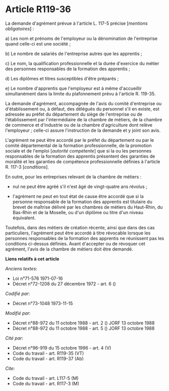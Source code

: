 # Article R119-36

La demande d'agrément prévue à l'article L. 117-5 précise [*mentions obligatoires*] :

a) Les nom et prénoms de l'employeur ou la dénomination de l'entreprise quand celle-ci est une société ;

b) Le nombre de salariés de l'entreprise autres que les apprentis ;

c) Le nom, la qualification professionnelle et la durée d'exercice du métier des personnes responsables de la formation des
apprentis ;

d) Les diplômes et titres susceptibles d'être préparés ;

e) Le nombre d'apprentis que l'employeur est à même d'accueillir simultanément dans la limite du plafonnement prévu à
l'article R. 119-35.

La demande d'agrément, accompagnée de l'avis du comité d'entreprise ou d'établissement ou, à défaut, des délégués du
personnel s'il en existe, est adressée au préfet du département du siège de l'entreprise ou de l'établissement par
l'intermédiaire de la chambre de métiers, de la chambre de commerce et d'industrie ou de la chambre d'agriculture dont relève
l'employeur ; celle-ci assure l'instruction de la demande et y joint son avis.

L'agrément ne peut être accordé par le préfet du département ou par le comité départemental de la formation professionnelle,
de la promotion sociale et de l'emploi [*autorité compétente*] que si la ou les personnes responsables de la formation des
apprentis présentent des garanties de moralité et les garanties de compétence professionnelle définies à l'article R. 117-3
[*conditions*].

En outre, pour les entreprises relevant de la chambre de métiers :

- nul ne peut être agréé s'il n'est âgé de vingt-quatre ans révolus ;

- l'agrément ne peut en tout état de cause être accordé que si la personne responsable de la formation des apprentis est
titulaire du brevet de maîtrise délivré par les chambres de métiers du Haut-Rhin, du Bas-Rhin et de la Moselle, ou d'un
diplôme ou titre d'un niveau équivalent.

Toutefois, dans des métiers de création récente, ainsi que dans des cas particuliers, l'agrément peut être accordé à titre
révocable lorsque les personnes responsables de la formation des apprentis ne réunissent pas les conditions ci-dessus
définies. Avant d'accepter ou de révoquer cet agrément, l'avis de la chambre de métiers doit être demandé.

**Liens relatifs à cet article**

_Anciens textes_:

  - Loi n°71-576 1971-07-16
  - Décret n°72-1208 du 27 décembre 1972 - art. 6 ()

_Codifié par_:

  - Décret n°73-1048 1973-11-15

_Modifié par_:

  - Décret n°88-972 du 11 octobre 1988 - art. 2 () JORF 13 octobre 1988
  - Décret n°88-972 du 11 octobre 1988 - art. 5 () JORF 13 octobre 1988

_Cité par_:

  - Décret n°96-919 du 15 octobre 1996 - art. 4 (V)
  - Code du travail - art. R119-35 (VT)
  - Code du travail - art. R119-37 (Ab)

_Cite_:

  - Code du travail - art. L117-5 (M)
  - Code du travail - art. R117-3 (M)

